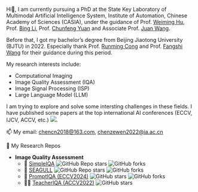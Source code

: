 
Hi👋, I am currently pursuing a PhD at the State Key Laboratory of Multimodal Artificial Intelligence System, Institute of Automation, Chinese Academy of Sciences (CASIA), under the guidance of Prof. [Weiming Hu](https://people.ucas.ac.cn/~huweiming), Prof. [Bing Li](https://people.ucas.edu.cn/~bingli), Prof. [Chunfeng Yuan](https://people.ucas.ac.cn/~yuanchunfeng) and Associate Prof. [Juan Wang](https://people.ucas.ac.cn/~wangjuan).

Before that, I got my bachelor’s degree from Beijing Jiaotong University (BJTU) in 2022. Especially thank Prof. [Runming Cong](https://rmcong.github.io/MVPLab.html) and Prof. [Fangshi Wang](https://faculty.bjtu.edu.cn/rjxy/773.html) for their guidance during this period.

My research interests include:

- Computational Imaging
- Image Quality Assessment (IQA)
- Image Signal Processing (ISP)
- Large Language Model (LLM)

I am trying to explore and solve some intersting challenges in these fields. I have published some papers at the top international AI conferences (ECCV, IJCV, ACCV, etc.) <a href='https://scholar.google.com/citations?user=ozllxV4AAAAJ'><img src="https://img.shields.io/endpoint?url={{ url | url_encode }}&logo=Google%20Scholar&labelColor=f6f6f6&color=9cf&style=flat&label=citations"></a>.

📫 My email: chencn2018@163.com, chenzewen2022@ia.ac.cn

🏁 My Research Repos
- **Image Quality Assessment**
  - 💯 [SimpleIQA](https://github.com/chencn2020/SimpleIQA)  ![GitHub Repo stars](https://img.shields.io/github/stars/chencn2020/SimpleIQA?style=social)  ![GitHub forks](https://img.shields.io/github/forks/chencn2020/SimpleIQA?style=social)
  - 🚀 [SEAGULL](https://github.com/chencn2020/Seagull)  ![GitHub Repo stars](https://img.shields.io/github/stars/chencn2020/Seagull?style=social)  ![GitHub forks](https://img.shields.io/github/forks/chencn2020/Seagull?style=social)
  - 🧭 [PromptIQA (ECCV2024)](https://github.com/chencn2020/PromptIQA) ![GitHub stars](https://img.shields.io/github/stars/chencn2020/PromptIQA?style=social) ![GitHub forks](https://img.shields.io/github/forks/chencn2020/PromptIQA?style=social)
  - 🧑‍🏫 [TeacherIQA (ACCV2022)](https://github.com/chencn2020/TeacherIQA) ![GitHub stars](https://img.shields.io/github/stars/chencn2020/TeacherIQA?style=social) 

